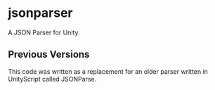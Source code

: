 jsonparser
==========

A JSON Parser for Unity.


Previous Versions
-----------------
This code was written as a replacement for an older parser written in UnityScript called JSONParse.
